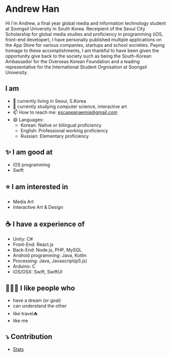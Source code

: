 
# Andrew Han


Hi i'm Andrew, a final year global media and information technology student at Soongsil University in South Korea. Receipient of the Seoul City Scholarship for global media studies and proficiency in programming (iOS, front-end developer), I have personally published multiple applications on the App Store for various companies, startups and school societies. Paying homage to these accomplishments, I am thankful to have been given the opportunity give back to the society such as being the South-Korean Ambassador for the Overseas Korean Foundation and a leading representative for the International Student Orgnisation at Soongsil University. 
 
## I am
- 📍 currently living in Seoul, S.Korea
- 🌱 currently studying computer science, interactive art
- 📫 How to reach me: escapeanaemia@gmail.com
- 😄 Languages: 
  - Korean: Native or bilingual proficiency
  - English: Professional working proficiency
  - Russian: Elementary proficiency

## ✨ I am good at
- iOS programming
- Swift

## ⭐️ I am interested in 
- Media Art
- Interactive Art & Design

## ☕️ I have a experience of 
- Unity: C#
- Front-End: React.js
- Back-End: Node.js, PHP, MySQL
- Android programming: Java, Kotlin
- Processing: Java, Javascript(p5.js)
- Arduino: C
- iOS/OSX: Swift, SwiftUI

## 🙋🏻‍♂️ I like people who
- have a dream (or goal)
- can understand the other
- like travel⛺️
- like me 

## ⤵️ Contribution
- [Stats](https://github.com/exelban/stats)
<!--
**escapeanaemia/escapeanaemia** is a ✨ _special_ ✨ repository because its `README.md` (this file) appears on your GitHub profile.
### Hi there 👋
Here are some ideas to get you started:

- 🔭 I’m currently working on ...
-  ...
- 👯 I’m looking to collaborate on ...
- 🤔 I’m looking for help with ...
- 💬 Ask me about ...
-  ...
-  Pronouns: ...
- ⚡ Fun fact: ...
-->
